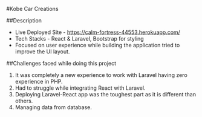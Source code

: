 #Kobe Car Creations

##Description
* Live Deployed Site - https://calm-fortress-44553.herokuapp.com/
* Tech Stacks - React & Laravel, Bootstrap for styling
* Focused on user experience while building the application tried to improve the UI layout.


##Challenges faced while doing this project
1. It was completely a new experience to work with Laravel having zero experience in PHP.
2. Had to struggle while integrating React with Laravel.
3. Deploying Laravel-React app was the toughest part as it is different than others.
4. Managing data from database.
